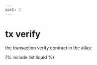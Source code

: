 ```yaml
---
sort: 2
---
```


# tx verify

the transaction verify contract in the atlas:

{% include list.liquid %}
